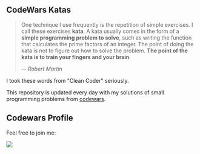 ## CodeWars Katas

> One technique I use frequently is the repetition of simple exercises. I call these exercises **kata**. 
A kata usually comes in the form of a **simple programming problem to solve**, such as writing the function that calculates the prime factors of an integer. The point of
doing the kata is not to figure out how to solve the problem. **The point of the kata is to train your fingers and your brain**.
>
> -- <cite>Robert Martin</cite>                                                                                                                              

I took these words from "Clean Coder" seriously. 

This repository is updated every day with my solutions of small programming problems from [codewars](https://www.codewars.com).

## Codewars Profile
Feel free to join me:

[![](https://www.codewars.com/users/RostislavVorobyev/badges/large)](https://www.codewars.com/users/RostislavVorobyev)

